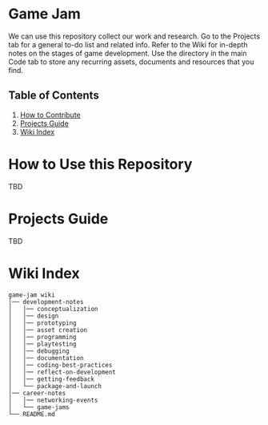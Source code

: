 # Game Jam

We can use this repository collect our work and research. Go to the Projects tab for a general to-do list and related info. Refer to the Wiki for in-depth notes on the stages of game development. Use the directory in the main Code tab to store any recurring assets, documents and resources that you find.

## Table of Contents

1. [How to Contribute](#how-to-contribute-to-this-repository)
2. [Projects Guide](#projects-guide)
3. [Wiki Index](#wiki-index)

# How to Use this Repository

TBD

# Projects Guide

TBD

# Wiki Index

```
game-jam wiki
│── development-notes
│   │── conceptualization
│   │── design
│   │── prototyping
│   │── asset creation
│   │── programming
│   │── playtesting
│   │── debugging
│   │── documentation
│   │── coding-best-practices
│   │── reflect-on-development
│   │── getting-feedback
│   └── package-and-launch
│── career-notes
│   │── networking-events
│   └── game-jams
└── README.md
```
